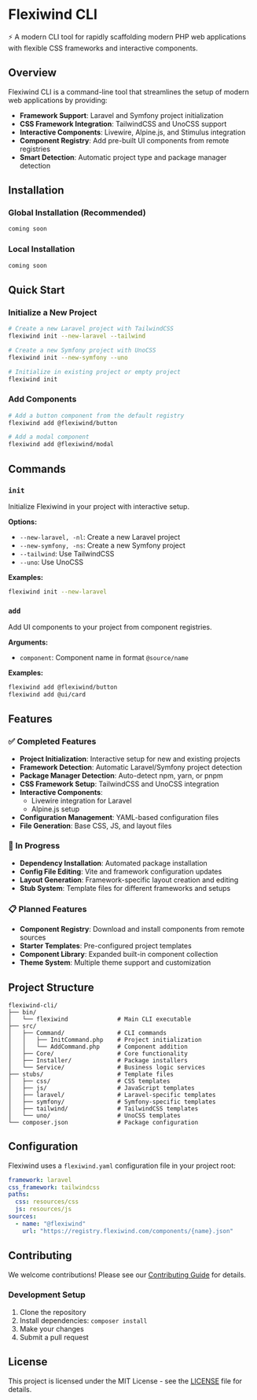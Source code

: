 # Flexiwind CLI

⚡ A modern CLI tool for rapidly scaffolding modern PHP web applications with flexible CSS frameworks and interactive components.

## Overview

Flexiwind CLI is a command-line tool that streamlines the setup of modern web applications by providing:
- **Framework Support**: Laravel and Symfony project initialization
- **CSS Framework Integration**: TailwindCSS and UnoCSS support
- **Interactive Components**: Livewire, Alpine.js, and Stimulus integration
- **Component Registry**: Add pre-built UI components from remote registries
- **Smart Detection**: Automatic project type and package manager detection

## Installation

### Global Installation (Recommended)

```bash
coming soon
```

### Local Installation

```bash
coming soon
```

## Quick Start

### Initialize a New Project

```bash
# Create a new Laravel project with TailwindCSS
flexiwind init --new-laravel --tailwind

# Create a new Symfony project with UnoCSS
flexiwind init --new-symfony --uno

# Initialize in existing project or empty project
flexiwind init
```

### Add Components

```bash
# Add a button component from the default registry
flexiwind add @flexiwind/button

# Add a modal component
flexiwind add @flexiwind/modal
```

## Commands

### `init`
Initialize Flexiwind in your project with interactive setup.

**Options:**
- `--new-laravel, -nl`: Create a new Laravel project
- `--new-symfony, -ns`: Create a new Symfony project
- `--tailwind`: Use TailwindCSS
- `--uno`: Use UnoCSS

**Examples:**
```bash
flexiwind init --new-laravel
```

### `add`
Add UI components to your project from component registries.

**Arguments:**
- `component`: Component name in format `@source/name`

**Examples:**
```bash
flexiwind add @flexiwind/button
flexiwind add @ui/card
```

## Features

### ✅ Completed Features

- **Project Initialization**: Interactive setup for new and existing projects
- **Framework Detection**: Automatic Laravel/Symfony project detection
- **Package Manager Detection**: Auto-detect npm, yarn, or pnpm
- **CSS Framework Setup**: TailwindCSS and UnoCSS integration
- **Interactive Components**:
  - Livewire integration for Laravel
  - Alpine.js setup
- **Configuration Management**: YAML-based configuration files
- **File Generation**: Base CSS, JS, and layout files


### 🚧 In Progress

- **Dependency Installation**: Automated package installation
- **Config File Editing**: Vite and framework configuration updates
- **Layout Generation**: Framework-specific layout creation and editing
- **Stub System**: Template files for different frameworks and setups

### 📋 Planned Features

- **Component Registry**: Download and install components from remote sources
- **Starter Templates**: Pre-configured project templates
- **Component Library**: Expanded built-in component collection
- **Theme System**: Multiple theme support and customization


## Project Structure

```
flexiwind-cli/
├── bin/
│   └── flexiwind              # Main CLI executable
├── src/
│   ├── Command/               # CLI commands
│   │   ├── InitCommand.php    # Project initialization
│   │   └── AddCommand.php     # Component addition
│   ├── Core/                  # Core functionality
│   ├── Installer/             # Package installers
│   └── Service/               # Business logic services
├── stubs/                     # Template files
│   ├── css/                   # CSS templates
│   ├── js/                    # JavaScript templates
│   ├── laravel/               # Laravel-specific templates
│   ├── symfony/               # Symfony-specific templates
│   ├── tailwind/              # TailwindCSS templates
│   └── uno/                   # UnoCSS templates
└── composer.json              # Package configuration
```

## Configuration

Flexiwind uses a `flexiwind.yaml` configuration file in your project root:

```yaml
framework: laravel
css_framework: tailwindcss
paths:
  css: resources/css
  js: resources/js
sources:
  - name: "@flexiwind"
    url: "https://registry.flexiwind.com/components/{name}.json"
```

## Contributing

We welcome contributions! Please see our [Contributing Guide](CONTRIBUTING.md) for details.

### Development Setup

1. Clone the repository
2. Install dependencies: `composer install`
4. Make your changes
5. Submit a pull request



## License

This project is licensed under the MIT License - see the [LICENSE](LICENSE) file for details.
